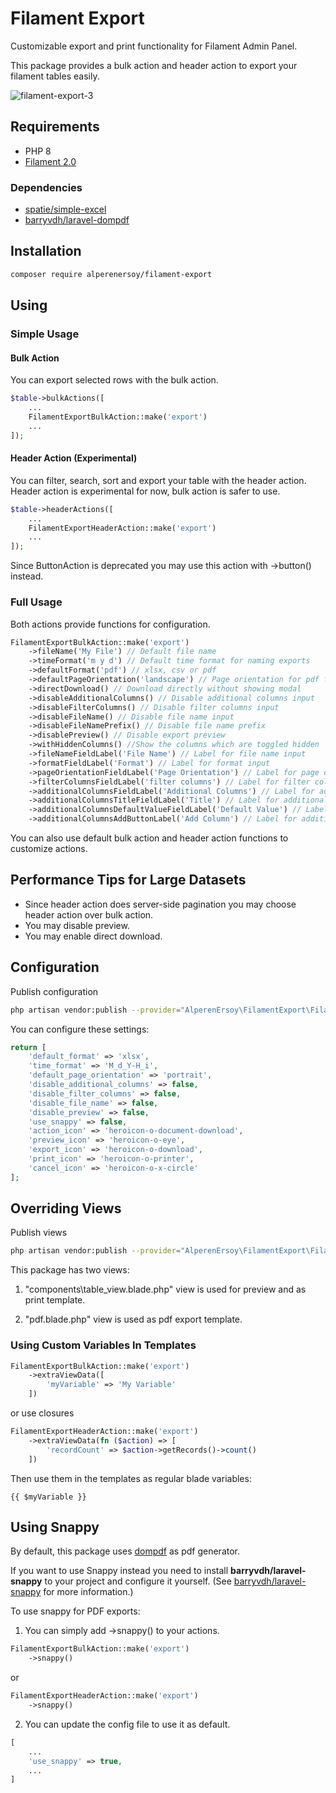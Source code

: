 # Filament Export
Customizable export and print functionality for Filament Admin Panel.

This package provides a bulk action and header action to export your filament tables easily.

![filament-export-3](https://user-images.githubusercontent.com/83382417/179013026-14ddd872-fedc-45d2-954a-1447005777bb.png)

## Requirements
- PHP 8
- [Filament 2.0](https://github.com/laravel-filament/filament)

### Dependencies
- [spatie/simple-excel](https://github.com/spatie/simple-excel)
- [barryvdh/laravel-dompdf](https://github.com/barryvdh/laravel-dompdf)

## Installation

```bash
composer require alperenersoy/filament-export
```

## Using

### Simple Usage

#### Bulk Action

You can export selected rows with the bulk action.

```php
$table->bulkActions([
    ...
    FilamentExportBulkAction::make('export')
    ...
]);
```

#### Header Action (Experimental)

You can filter, search, sort and export your table with the header action. Header action is experimental for now, bulk action is safer to use.

```php
$table->headerActions([
    ...
    FilamentExportHeaderAction::make('export')
    ...
]);
```

Since ButtonAction is deprecated you may use this action with ->button() instead.

### Full Usage

Both actions provide functions for configuration.

```php
FilamentExportBulkAction::make('export')
    ->fileName('My File') // Default file name
    ->timeFormat('m y d') // Default time format for naming exports
    ->defaultFormat('pdf') // xlsx, csv or pdf
    ->defaultPageOrientation('landscape') // Page orientation for pdf files. portrait or landscape
    ->directDownload() // Download directly without showing modal
    ->disableAdditionalColumns() // Disable additional columns input
    ->disableFilterColumns() // Disable filter columns input
    ->disableFileName() // Disable file name input
    ->disableFileNamePrefix() // Disable file name prefix
    ->disablePreview() // Disable export preview
    ->withHiddenColumns() //Show the columns which are toggled hidden
    ->fileNameFieldLabel('File Name') // Label for file name input
    ->formatFieldLabel('Format') // Label for format input
    ->pageOrientationFieldLabel('Page Orientation') // Label for page orientation input
    ->filterColumnsFieldLabel('filter columns') // Label for filter columns input
    ->additionalColumnsFieldLabel('Additional Columns') // Label for additional columns input
    ->additionalColumnsTitleFieldLabel('Title') // Label for additional columns' title input 
    ->additionalColumnsDefaultValueFieldLabel('Default Value') // Label for additional columns' default value input 
    ->additionalColumnsAddButtonLabel('Add Column') // Label for additional columns' add button 
```
You can also use default bulk action and header action functions to customize actions.

## Performance Tips for Large Datasets
- Since header action does server-side pagination you may choose header action over bulk action.
- You may disable preview.
- You may enable direct download.

## Configuration

Publish configuration

```bash
php artisan vendor:publish --provider="AlperenErsoy\FilamentExport\FilamentExportServiceProvider" --tag="config"
```

You can configure these settings:

```php
return [
    'default_format' => 'xlsx',
    'time_format' => 'M_d_Y-H_i',
    'default_page_orientation' => 'portrait',
    'disable_additional_columns' => false,
    'disable_filter_columns' => false,
    'disable_file_name' => false,
    'disable_preview' => false,
    'use_snappy' => false,
    'action_icon' => 'heroicon-o-document-download',
    'preview_icon' => 'heroicon-o-eye',
    'export_icon' => 'heroicon-o-download',
    'print_icon' => 'heroicon-o-printer',
    'cancel_icon' => 'heroicon-o-x-circle'
];
```

## Overriding Views

Publish views

```bash
php artisan vendor:publish --provider="AlperenErsoy\FilamentExport\FilamentExportServiceProvider" --tag="views"
```

This package has two views:

1. "components\table_view.blade.php" view is used for preview and as print template.

2. "pdf.blade.php" view is used as pdf export template.
   
### Using Custom Variables In Templates

```php
FilamentExportBulkAction::make('export')
    ->extraViewData([
        'myVariable' => 'My Variable'
    ])
```

or use closures

```php
FilamentExportHeaderAction::make('export')
    ->extraViewData(fn ($action) => [
        'recordCount' => $action->getRecords()->count()
    ])
```

Then use them in the templates as regular blade variables:

```blade
{{ $myVariable }}
```

## Using Snappy

By default, this package uses [dompdf](https://github.com/barryvdh/laravel-dompdf) as pdf generator.

If you want to use Snappy instead you need to install **barryvdh/laravel-snappy** to your project and configure it yourself. (See [barryvdh/laravel-snappy](https://github.com/barryvdh/laravel-snappy) for more information.)

To use snappy for PDF exports:

1. You can simply add ->snappy() to your actions.
   
```php
FilamentExportBulkAction::make('export')
    ->snappy()
```
or
```php
FilamentExportHeaderAction::make('export')
    ->snappy()
```
2. You can update the config file to use it as default.
```php
[
    ...
    'use_snappy' => true,
    ...
]
```
